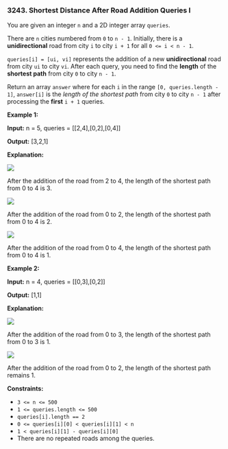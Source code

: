 ### 3243\. Shortest Distance After Road Addition Queries I

You are given an integer `n` and a 2D integer array `queries`.

There are `n` cities numbered from `0` to `n - 1`. Initially, there is a **unidirectional** road from city `i` to city `i + 1` for all `0 <= i < n - 1`.

`queries[i] = [ui, vi]` represents the addition of a new **unidirectional** road from city `ui` to city `vi`. After each query, you need to find the **length** of the **shortest path** from city `0` to city `n - 1`.

Return an array `answer` where for each `i` in the range `[0, queries.length - 1]`, `answer[i]` is the _length of the shortest path_ from city `0` to city `n - 1` after processing the **first** `i + 1` queries.

**Example 1:**

**Input:** n = 5, queries = \[\[2,4\],\[0,2\],\[0,4\]\]

**Output:** \[3,2,1\]

**Explanation:**

![](https://assets.leetcode.com/uploads/2024/06/28/image8.jpg)

After the addition of the road from 2 to 4, the length of the shortest path from 0 to 4 is 3.

![](https://assets.leetcode.com/uploads/2024/06/28/image9.jpg)

After the addition of the road from 0 to 2, the length of the shortest path from 0 to 4 is 2.

![](https://assets.leetcode.com/uploads/2024/06/28/image10.jpg)

After the addition of the road from 0 to 4, the length of the shortest path from 0 to 4 is 1.

**Example 2:**

**Input:** n = 4, queries = \[\[0,3\],\[0,2\]\]

**Output:** \[1,1\]

**Explanation:**

![](https://assets.leetcode.com/uploads/2024/06/28/image11.jpg)

After the addition of the road from 0 to 3, the length of the shortest path from 0 to 3 is 1.

![](https://assets.leetcode.com/uploads/2024/06/28/image12.jpg)

After the addition of the road from 0 to 2, the length of the shortest path remains 1.

**Constraints:**

*   `3 <= n <= 500`
*   `1 <= queries.length <= 500`
*   `queries[i].length == 2`
*   `0 <= queries[i][0] < queries[i][1] < n`
*   `1 < queries[i][1] - queries[i][0]`
*   There are no repeated roads among the queries.
